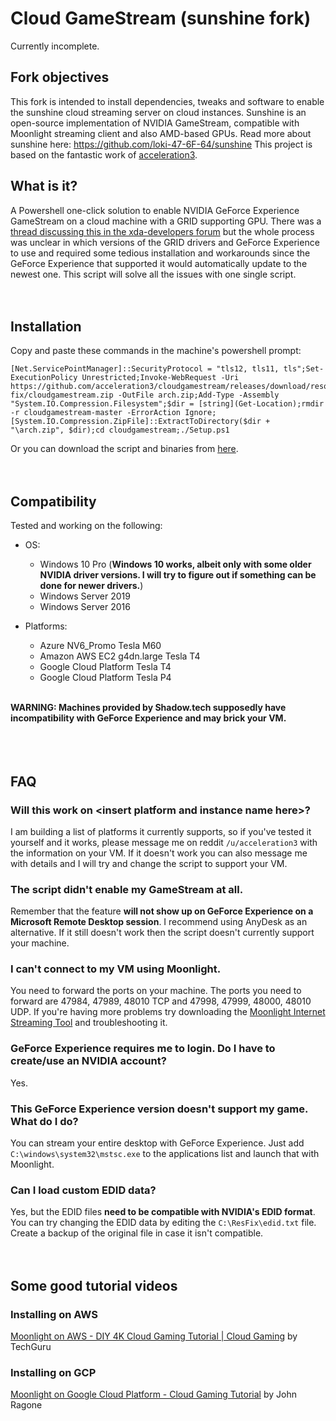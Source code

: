 # Cloud GameStream (sunshine fork)
Currently incomplete.

## Fork objectives
This fork is intended to install dependencies, tweaks and software to enable the sunshine cloud streaming server on cloud instances.
Sunshine is an open-source implementation of NVIDIA GameStream, compatible with Moonlight streaming client and also AMD-based GPUs.
Read more about sunshine here: https://github.com/loki-47-6F-64/sunshine
This project is based on the fantastic work of [acceleration3](https://github.com/acceleration3).

## What is it?
A Powershell one-click solution to enable NVIDIA GeForce Experience GameStream on a cloud machine with a GRID supporting GPU. There was a [thread discussing this in the xda-developers forum](https://forum.xda-developers.com/showthread.php?t=2394478) but the whole process was unclear in which versions of the GRID drivers and GeForce Experience to use and required some tedious installation and workarounds since the GeForce Experience that supported it would automatically update to the newest one. This script will solve all the issues with one single script.  
&nbsp;  
&nbsp;  

## Installation
Copy and paste these commands in the machine's powershell prompt:
```
[Net.ServicePointManager]::SecurityProtocol = "tls12, tls11, tls";Set-ExecutionPolicy Unrestricted;Invoke-WebRequest -Uri https://github.com/acceleration3/cloudgamestream/releases/download/resolution-fix/cloudgamestream.zip -OutFile arch.zip;Add-Type -Assembly "System.IO.Compression.Filesystem";$dir = [string](Get-Location);rmdir -r cloudgamestream-master -ErrorAction Ignore;[System.IO.Compression.ZipFile]::ExtractToDirectory($dir + "\arch.zip", $dir);cd cloudgamestream;./Setup.ps1
```
Or you can download the script and binaries from [here](https://github.com/acceleration3/cloudgamestream/releases/download/resolution-fix/cloudgamestream.zip).  
&nbsp;  
&nbsp;  

## Compatibility
Tested and working on the following:

* OS:
	* Windows 10 Pro (**Windows 10 works, albeit only with some older NVIDIA driver versions. I will try to figure out if something can be done for newer drivers.**)
	* Windows Server 2019
	* Windows Server 2016

* Platforms:
	* Azure NV6_Promo Tesla M60
	* Amazon AWS EC2 g4dn.large Tesla T4
	* Google Cloud Platform Tesla T4
	* Google Cloud Platform Tesla P4

&nbsp;  
**WARNING: Machines provided by Shadow.tech supposedly have incompatibility with GeForce Experience and may brick your VM.**  
&nbsp;  
&nbsp;  
&nbsp;  
## FAQ
### Will this work on \<insert platform and instance name here\>?
I am building a list of platforms it currently supports, so if you've tested it yourself and it works, please message me on reddit `/u/acceleration3` with the information on your VM. If it doesn't work you can also message me with details and I will try and change the script to support your VM.

### The script didn't enable my GameStream at all.
  Remember that the feature **will not show up on GeForce Experience on a Microsoft Remote Desktop session**. I recommend using AnyDesk as an alternative. If it still doesn't work then the script doesn't currently support your machine.

### I can't connect to my VM using Moonlight.
  You need to forward the ports on your machine. The ports you need to forward are 47984, 47989, 48010 TCP and 47998, 47999, 48000, 48010 UDP. If you're having more problems try downloading the [Moonlight Internet Streaming Tool](https://github.com/moonlight-stream/Internet-Hosting-Tool/releases) and troubleshooting it.

### GeForce Experience requires me to login. Do I have to create/use an NVIDIA account?
  Yes.

### This GeForce Experience version doesn't support my game. What do I do?
  You can stream your entire desktop with GeForce Experience. Just add `C:\windows\system32\mstsc.exe` to the applications list and launch that with Moonlight.

### Can I load custom EDID data?
  Yes, but the EDID files **need to be compatible with NVIDIA's EDID format**. You can try changing the EDID data by editing the `C:\ResFix\edid.txt` file. Create a backup of the original file in case it isn't compatible.
&nbsp;  
&nbsp;  
&nbsp;
## Some good tutorial videos
### Installing on AWS
  [Moonlight on AWS - DIY 4K Cloud Gaming Tutorial | Cloud Gaming](https://www.youtube.com/watch?v=u9N_vonzn8A) by TechGuru
### Installing on GCP
  [Moonlight on Google Cloud Platform - Cloud Gaming Tutorial](https://www.youtube.com/watch?v=kNZ6NhPJYfA) by John Ragone
